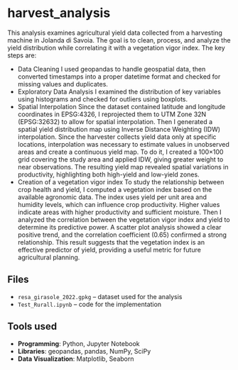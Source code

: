 # harvest_analysis
This analysis examines agricultural yield data collected from a harvesting machine in Jolanda di Savoia. The goal is to clean, process, and analyze the yield distribution while correlating it with a vegetation vigor index. The key steps are:

- Data Cleaning
I used geopandas to handle geospatial data, then converted timestamps into a proper datetime format and checked for missing values and duplicates.
- Exploratory Data Analysis
I examined the distribution of key variables using histograms and checked for outliers using boxplots.
- Spatial Interpolation 
Since the dataset contained latitude and longitude coordinates in EPSG:4326, I reprojected them to UTM Zone 32N (EPSG:32632) to allow for spatial interpolation. Then I generated a spatial yield distribution map using Inverse Distance Weighting (IDW) interpolation. Since the harvester collects yield data only at specific locations, interpolation was necessary to estimate values in unobserved areas and create a continuous yield map. To do it, I created a 100×100 grid covering the study area and applied IDW, giving greater weight to near observations. The resulting yield map revealed spatial variations in productivity, highlighting both high-yield and low-yield zones.
- Creation of a vegetation vigor index 
To study the relationship between crop health and yield, I computed a vegetation index based on the available agronomic data. The index uses yield per unit area and humidity levels, which can influence crop productivity. Higher values indicate areas with higher productivity and sufficient moisture. Then I analyzed the correlation between the vegetation vigor index and yield to determine its predictive power. A scatter plot analysis showed a clear positive trend, and the correlation coefficient (0.65) confirmed a strong relationship. This result suggests that the vegetation index is an effective predictor of yield, providing a useful metric for future agricultural planning. 

## Files
- `resa_girasole_2022.gpkg` – dataset used for the analysis 
- `Test_Rurall.ipynb` – code for the implementation 

## Tools used
- **Programming**: Python, Jupyter Notebook
- **Libraries**: geopandas, pandas, NumPy, SciPy
- **Data Visualization**: Matplotlib, Seaborn
